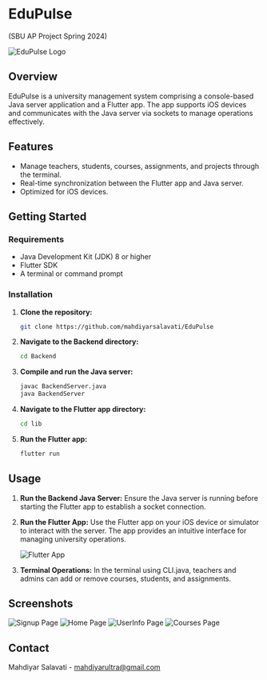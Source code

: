 # EduPulse
(SBU AP Project Spring 2024)

![EduPulse Logo](assets/icons/app_icon.png)

## Overview

EduPulse is a university management system comprising a console-based Java server application and a Flutter app. The app supports iOS devices and communicates with the Java server via sockets to manage operations effectively.

## Features

- Manage teachers, students, courses, assignments, and projects through the terminal.
- Real-time synchronization between the Flutter app and Java server.
- Optimized for iOS devices.

## Getting Started

### Requirements

- Java Development Kit (JDK) 8 or higher
- Flutter SDK
- A terminal or command prompt

### Installation

1. **Clone the repository:**
    ```sh
    git clone https://github.com/mahdiyarsalavati/EduPulse
    ```

2. **Navigate to the Backend directory:**
    ```sh
    cd Backend
    ```

3. **Compile and run the Java server:**
    ```sh
    javac BackendServer.java
    java BackendServer
    ```

4. **Navigate to the Flutter app directory:**
    ```sh
    cd lib
    ```

5. **Run the Flutter app:**
    ```sh
    flutter run
    ```

## Usage

1. **Run the Backend Java Server:**
   Ensure the Java server is running before starting the Flutter app to establish a socket connection.

   
2. **Run the Flutter App:**
   Use the Flutter app on your iOS device or simulator to interact with the server. The app provides an intuitive interface for managing university operations.

   ![Flutter App](initialPage.png)

3. **Terminal Operations:**
   In the terminal using CLI.java, teachers and admins can add or remove courses, students, and assignments.

## Screenshots

![Signup Page](signupPage.png)
![Home Page](homePage1.png)
![UserInfo Page](userInfoPage.png)
![Courses Page](coursesPage.png)

## Contact

Mahdiyar Salavati - [mahdiyarultra@gmail.com](mailto:mahdiyarultra@gmail.com)

